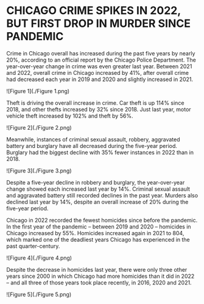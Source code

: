 # CHICAGO CRIME SPIKES IN 2022, BUT FIRST DROP IN MURDER SINCE PANDEMIC

Crime in Chicago overall has increased during the past five years by nearly 20%, according to an official report by the Chicago Police Department. The year-over-year change in crime was even greater last year. Between 2021 and 2022, overall crime in Chicago increased by 41%, after overall crime had decreased each year in 2019 and 2020 and slightly increased in 2021.

![Figure 1](./Figure 1.png)

Theft is driving the overall increase in crime. Car theft is up 114% since 2018, and other thefts increased by 32% since 2018. Just last year, motor vehicle theft increased by 102% and theft by 56%.

![Figure 2](./Figure 2.png)

Meanwhile, instances of criminal sexual assault, robbery, aggravated battery and burglary have all decreased during the five-year period. Burglary had the biggest decline with 35% fewer instances in 2022 than in 2018.

![Figure 3](./Figure 3.png)

Despite a five-year decline in robbery and burglary, the year-over-year change showed each increased last year by 14%. Criminal sexual assault and aggravated battery still recorded declines in the past year. Murders also declined last year by 14%, despite an overall increase of 20% during the five-year period.

Chicago in 2022 recorded the fewest homicides since before the pandemic. In the first year of the pandemic – between 2019 and 2020 – homicides in Chicago increased by 55%. Homicides increased again in 2021 to 804, which marked one of the deadliest years Chicago has experienced in the past quarter-century.

![Figure 4](./Figure 4.png)

Despite the decrease in homicides last year, there were only three other years since 2000 in which Chicago had more homicides than it did in 2022 – and all three of those years took place recently, in 2016, 2020 and 2021.

![Figure 5](./Figure 5.png)